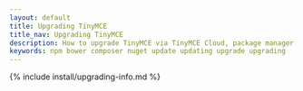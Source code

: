 ```yaml
---
layout: default
title: Upgrading TinyMCE
title_nav: Upgrading TinyMCE
description: How to upgrade TinyMCE via TinyMCE Cloud, package manager options, Self-hosted, and custom build options.
keywords: npm bower composer nuget update updating upgrade upgrading
---
```


{% include install/upgrading-info.md %}


